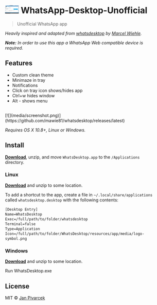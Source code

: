 # <img src="promo.jpg" width="45" align="left">&nbsp;WhatsApp-Desktop-Unofficial

> Unofficial WhatsApp app

*Heavily inspired and adapted from [whatsdesktop](https://github.com/mawie81/whatsdesktop) by [Marcel Wiehle](https://github.com/mawie81).*

*<strong>Note:</strong> In order to use this app a WhatsApp Web compatible device is required.*


## Features

 - Custom clean theme
 - Minimaze in tray
 - Notifications
 - Click on tray icon shows/hides app
 - Ctrl+w hides window
 - Alt - shows menu 







<br>
[![](media/screenshot.png)](https://github.com/mawie81/whatsdesktop/releases/latest)

*Requires OS X 10.8+, Linux or Windows.*

## Install



[**Download**](https://github.com/mawie81/whatsdesktop/releases/latest), unzip, and move `WhatsDesktop.app` to the `/Applications` directory.

### Linux

[**Download**](https://github.com/mawie81/whatsdesktop/releases/latest) and unzip to some location.

To add a shortcut to the app, create a file in `~/.local/share/applications` called `whatsdesktop.desktop` with the following contents:

```
[Desktop Entry]
Name=WhatsDesktop
Exec=/full/path/to/folder/whatsdesktop
Terminal=false
Type=Application
Icon=/full/path/to/folder/WhatsDesktop/resources/app/media/logo-symbol.png
```

### Windows

[**Download**](https://github.com/mawie81/whatsdesktop/releases/latest) and unzip to some location.

Run WhatsDesktop.exe


## License

MIT © [Jan Pivarcek](http://blowingnose.com)

